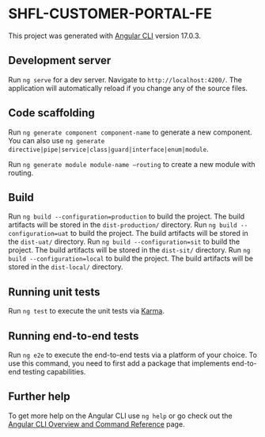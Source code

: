 # SHFL-CUSTOMER-PORTAL-FE

This project was generated with [Angular CLI](https://github.com/angular/angular-cli) version 17.0.3.

## Development server

Run `ng serve` for a dev server. Navigate to `http://localhost:4200/`. The application will automatically reload if you change any of the source files.

## Code scaffolding

Run `ng generate component component-name` to generate a new component. You can also use `ng generate directive|pipe|service|class|guard|interface|enum|module`.

Run `ng generate module module-name –routing` to create a new module with routing.

## Build

Run `ng build --configuration=production` to build the project. The build artifacts will be stored in the `dist-production/` directory.
Run `ng build --configuration=uat` to build the project. The build artifacts will be stored in the `dist-uat/` directory.
Run `ng build --configuration=sit` to build the project. The build artifacts will be stored in the `dist-sit/` directory.
Run `ng build --configuration=local` to build the project. The build artifacts will be stored in the `dist-local/` directory.

## Running unit tests

Run `ng test` to execute the unit tests via [Karma](https://karma-runner.github.io).

## Running end-to-end tests

Run `ng e2e` to execute the end-to-end tests via a platform of your choice. To use this command, you need to first add a package that implements end-to-end testing capabilities.

## Further help

To get more help on the Angular CLI use `ng help` or go check out the [Angular CLI Overview and Command Reference](https://angular.io/cli) page.
